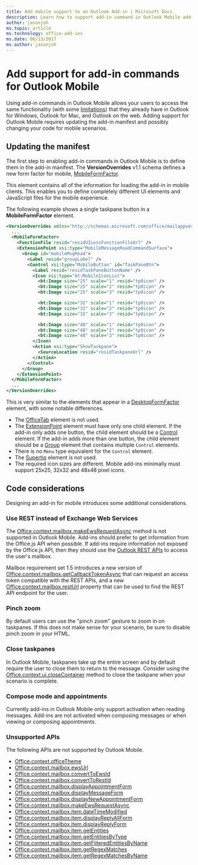 ```yaml
---
title: Add mobile support to an Outlook Add-in | Microsoft Docs
description: Learn how to support add-in command in Outlook Mobile add-ins.
author: jasonjoh
ms.topic: article
ms.technology: office-add-ins
ms.date: 06/13/2017
ms.author: jasonjoh
---
```


# Add support for add-in commands for Outlook Mobile

Using add-in commands in Outlook Mobile allows your users to access the same functionality (with some [limitations](#code-considerations)) that they already have in Outlook for Windows, Outlook for Mac, and Outlook on the web. Adding support for Outlook Mobile requires updating the add-in manifest and possibly changing your code for mobile scenarios.

## Updating the manifest

The first step to enabling add-in commands in Outlook Mobile is to define them in the add-in manifest. The **VersionOverrides** v1.1 schema defines a new form factor for mobile, [MobileFormFactor](https://docs.microsoft.com/javascript/office/manifest/mobileformfactor).

This element contains all of the information for loading the add-in in mobile clients. This enables you to define completely different UI elements and JavaScript files for the mobile experience.

The following example shows a single taskpane button in a **MobileFormFactor** element.

```xml
<VersionOverrides xmlns="http://schemas.microsoft.com/office/mailappversionoverrides/1.1" xsi:type="VersionOverridesV1_1">
  ...
  <MobileFormFactor>
    <FunctionFile resid="residUILessFunctionFileUrl" />
    <ExtensionPoint xsi:type="MobileMessageReadCommandSurface">
      <Group id="mobileMsgRead">
        <Label resid="groupLabel" />
        <Control xsi:type="MobileButton" id="TaskPaneBtn">
          <Label resid="residTaskPaneButtonName" />
          <Icon xsi:type="bt:MobileIconList">
            <bt:Image size="25" scale="1" resid="tp0icon" />
            <bt:Image size="25" scale="2" resid="tp0icon" />
            <bt:Image size="25" scale="3" resid="tp0icon" />

            <bt:Image size="32" scale="1" resid="tp0icon" />
            <bt:Image size="32" scale="2" resid="tp0icon" />
            <bt:Image size="32" scale="3" resid="tp0icon" />

            <bt:Image size="48" scale="1" resid="tp0icon" />
            <bt:Image size="48" scale="2" resid="tp0icon" />
            <bt:Image size="48" scale="3" resid="tp0icon" />
          </Icon>
          <Action xsi:type="ShowTaskpane">
            <SourceLocation resid="residTaskpaneUrl" />
          </Action>
        </Control>
      </Group>
    </ExtensionPoint>
  </MobileFormFactor>
  ...
</VersionOverrides>
```

This is very similar to the elements that appear in a [DesktopFormFactor](https://docs.microsoft.com/javascript/office/manifest/desktopformfactor) element, with some notable differences.

- The [OfficeTab](https://docs.microsoft.com/javascript/office/manifest/officetab) element is not used.
- The [ExtensionPoint](https://docs.microsoft.com/javascript/office/manifest/extensionpoint) element must have only one child element. If the add-in only adds one button, the child element should be a [Control](https://docs.microsoft.com/javascript/office/manifest/control) element. If the add-in adds more than one button, the child element should be a [Group](https://docs.microsoft.com/javascript/office/manifest/group) element that contains multiple `Control` elements.
- There is no `Menu` type equivalent for the `Control` element.
- The [Supertip](https://docs.microsoft.com/javascript/office/manifest/supertip) element is not used.
- The required icon sizes are different. Mobile add-ins minimally must support 25x25, 32x32 and 48x48 pixel icons.

## Code considerations

Designing an add-in for mobile introduces some additional considerations.

### Use REST instead of Exchange Web Services

The [Office.context.mailbox.makeEwsRequestAsync](https://docs.microsoft.com/javascript/office/objectmodel/requirement-set-1.5/Office.context.mailbox#makeewsrequestasyncdata-callback-usercontext) method is not supported in Outlook Mobile. Add-ins should prefer to get information from the Office.js API when possible. If add-ins require information not exposed by the Office.js API, then they should use the [Outlook REST APIs](https://docs.microsoft.com/outlook/rest/) to access the user's mailbox.

Mailbox requirement set 1.5 introduces a new version of [Office.context.mailbox.getCallbackTokenAsync](https://docs.microsoft.com/javascript/office/objectmodel/requirement-set-1.5/Office.context.mailbox#getcallbacktokenasyncoptions-callback) that can request an access token compatible with the REST APIs, and a new [Office.context.mailbox.restUrl](https://docs.microsoft.com/javascript/office/objectmodel/requirement-set-1.5/Office.context.mailbox#resturl-string) property that can be used to find the REST API endpoint for the user.

### Pinch zoom

By default users can use the "pinch zoom" gesture to zoom in on taskpanes. If this does not make sense for your scenario, be sure to disable pinch zoom in your HTML.

### Close taskpanes

In Outlook Mobile, taskpanes take up the entire screen and by default require the user to close them to return to the message. Consider using the [Office.context.ui.closeContainer](https://docs.microsoft.com/javascript/api/office/office.ui#closecontainer--) method to close the taskpane when your scenario is complete.

### Compose mode and appointments

Currently add-ins in Outlook Mobile only support activation when reading messages. Add-ins are not activated when composing messages or when viewing or composing appointments.

### Unsupported APIs

The following APIs are not supported by Outlook Mobile.

  - [Office.context.officeTheme](https://docs.microsoft.com/javascript/office/objectmodel/requirement-set-1.5/Office.context#officetheme-object)
  - [Office.context.mailbox.ewsUrl](https://docs.microsoft.com/javascript/office/objectmodel/requirement-set-1.5/Office.context.mailbox#ewsurl-string)
  - [Office.context.mailbox.convertToEwsId](https://docs.microsoft.com/javascript/office/objectmodel/requirement-set-1.5/Office.context.mailbox#converttoewsiditemid-restversion--string)
  - [Office.context.mailbox.convertToRestId](https://docs.microsoft.com/javascript/office/objectmodel/requirement-set-1.5/Office.context.mailbox#converttorestiditemid-restversion--string)
  - [Office.context.mailbox.displayAppointmentForm](https://docs.microsoft.com/javascript/office/objectmodel/requirement-set-1.5/Office.context.mailbox#displayappointmentformitemid)
  - [Office.context.mailbox.displayMessageForm](https://docs.microsoft.com/javascript/office/objectmodel/requirement-set-1.5/Office.context.mailbox#displaymessageformitemid)
  - [Office.context.mailbox.displayNewAppointmentForm](https://docs.microsoft.com/javascript/office/objectmodel/requirement-set-1.5/Office.context.mailbox#displaynewappointmentformparameters)
  - [Office.context.mailbox.makeEwsRequestAsync](https://docs.microsoft.com/javascript/office/objectmodel/requirement-set-1.5/Office.context.mailbox#makeewsrequestasyncdata-callback-usercontext)
  - [Office.context.mailbox.item.dateTimeModified](https://docs.microsoft.com/javascript/office/objectmodel/requirement-set-1.5/Office.context.mailbox.item#datetimemodified-date)
  - [Office.context.mailbox.item.displayReplyAllForm](https://docs.microsoft.com/javascript/office/objectmodel/requirement-set-1.5/Office.context.mailbox.item#displayreplyallformformdata)
  - [Office.context.mailbox.item.displayReplyForm](https://docs.microsoft.com/javascript/office/objectmodel/requirement-set-1.5/Office.context.mailbox.item#displayreplyformformdata)
  - [Office.context.mailbox.item.getEntities](https://docs.microsoft.com/javascript/office/objectmodel/requirement-set-1.5/Office.context.mailbox.item#getentities--entitiesjavascriptapioutlook15officeentities)
  - [Office.context.mailbox.item.getEntitiesByType](https://docs.microsoft.com/javascript/office/objectmodel/requirement-set-1.5/Office.context.mailbox.item#getentitiesbytypeentitytype--nullable-arraystringcontactjavascriptapioutlook15officecontactmeetingsuggestionjavascriptapioutlook15officemeetingsuggestionphonenumberjavascriptapioutlook15officephonenumbertasksuggestionjavascriptapioutlook15officetasksuggestion)
  - [Office.context.mailbox.item.getFilteredEntitiesByName](https://docs.microsoft.com/javascript/office/objectmodel/requirement-set-1.5/Office.context.mailbox.item#getfilteredentitiesbynamename--nullable-arraystringcontactjavascriptapioutlook15officecontactmeetingsuggestionjavascriptapioutlook15officemeetingsuggestionphonenumberjavascriptapioutlook15officephonenumbertasksuggestionjavascriptapioutlook15officetasksuggestion)
  - [Office.context.mailbox.item.getRegexMatches](https://docs.microsoft.com/javascript/office/objectmodel/requirement-set-1.5/Office.context.mailbox.item#getregexmatches--object)
  - [Office.context.mailbox.item.getRegexMatchesByName](https://docs.microsoft.com/javascript/office/objectmodel/requirement-set-1.5/Office.context.mailbox.item#getregexmatchesbynamename--nullable-array-string-)